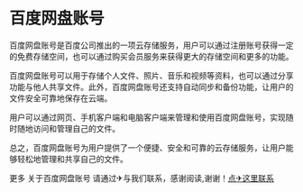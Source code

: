 # 百度网盘账号

百度网盘账号是百度公司推出的一项云存储服务，用户可以通过注册账号获得一定的免费存储空间，也可以通过购买会员服务来获得更大的存储空间和更多的功能。

百度网盘账号可以用于存储个人文件、照片、音乐和视频等资料，也可以通过分享功能与他人共享文件。此外，百度网盘账号还支持自动同步和备份功能，让用户的文件安全可靠地保存在云端。

用户可以通过网页、手机客户端和电脑客户端来管理和使用百度网盘账号，实现随时随地访问和管理自己的文件。

总之，百度网盘账号为用户提供了一个便捷、安全和可靠的云存储服务，让用户能够轻松地管理和共享自己的文件。

更多 关于百度网盘账号 请通过✈与我们联系，感谢阅读,谢谢！[点✈这里联系](https://t.me/lm66bot)